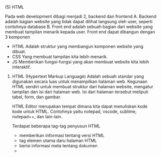 (5) HTML

Pada web development dibagi menjadi 2, backend dan frontend
A. Backend adalah bagian website yang tidak dapat dilihat langsung oleh user, seperti contohnya database
B. Front end adalah sebuah bagian dari website yang membuat tampilan menarik kepada user. Front end dapat dibangun dengan 3 komponen
- HTML
    Adalah struktur yang membangun komponen website yang dibuat.
- CSS
    Yang membuat tampilan kita lebih menarik.
- JS
    Memberikan fungsi-fungsi yang akan membuat website kita lebih interaktif.
1. HTML (Hypertext Markup Language)
    Adalah sebuah standar yang digunakan secara luas untuk menampilkan halaman web. Kegunaan HTML sendiri untuk membuat struktur dari halaman website, mengatur tampilan dan isi dari halaman web. Isi dari halaman tersebut meliputi tabel, form, dan gambar.

    HTML Editor merupakan tempat dimana kita dapat menuliskan kode kode untuk HTML. Contohnya yaitu notepad, vscode, sublime, notepad++, dan lain-lain.

    Terdapat beberapa tag-tag penyusun HTML
    - <DOCTYPE> memberikan informasi tentang versi HTML
    - <html> tag elemen utama daru halaman HTML
    - <head> berisi informasi meta tentang dokumen
    - <title> menentukan judul untuk dokumen.
    - <body> berisi konten halaman yang terlihat
    - <div> digunakan untuk menandai sekelompok elemen.
    - <h1> - <h2> untuk judul dan subjudul dari web
    - <p> untuk menuliskan paragraf
    - <a> komponen yang mengarahkan ke halaman tertentu.
    - <img> berfungsi untuk menampilkan gambar

    List HTML
    - Ordered-list (<ol>) adalah list yang berurutan
    - Unordered List (<ul>) adalah list yang tidak berurutan
    - untuk mendeklarasikan ordered list dan unordered list yaitu menggunakan tag <li>

    Tabel HTML
    - <table> untuk membuat tabel
    - <tr> untuk mendeklarasikan baris tabel
    - <td> untuk mendeklarasikan kolom tabel
    - <th> untuk kolom pada header

    Form, digunakan untuk membuat formulir
    - <input type="text"> digunakan untuk masukan berupa text, angka, dan juga character.
    - <input type="password"> digunakan untuk masukan berupa password yang ketika diinputkan oleh user tidak akan ditampilkan secara langsung/hide.
    - <input type="radio"> digunakan untuk masukan jenis pilihan